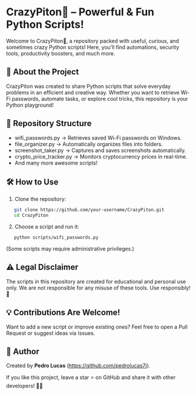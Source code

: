 # CrazyPiton🐍 – Powerful & Fun Python Scripts!

Welcome to CrazyPiton🐍, a repository packed with useful, curious, and sometimes crazy Python scripts! Here, you’ll find automations, security tools, productivity boosters, and much more.

## 🚀 About the Project
CrazyPiton was created to share Python scripts that solve everyday problems in an efficient and creative way. Whether you want to retrieve Wi-Fi passwords, automate tasks, or explore cool tricks, this repository is your Python playground!

## 📂 Repository Structure

- wifi_passwords.py → Retrieves saved Wi-Fi passwords on Windows.
- file_organizer.py → Automatically organizes files into folders.
- screenshot_taker.py → Captures and saves screenshots automatically.
- crypto_price_tracker.py → Monitors cryptocurrency prices in real-time.
- And many more awesome scripts!

## 🛠️ How to Use

1. Clone the repository:
```bash
   git clone https://github.com/your-username/CrazyPiton.git
   cd CrazyPiton
```

2. Choose a script and run it:
```bash
   python scripts/wifi_passwords.py
```
   (Some scripts may require administrative privileges.)

## ⚠️ Legal Disclaimer
The scripts in this repository are created for educational and personal use only. We are not responsible for any misuse of these tools. Use responsibly! 🚨

## 💡 Contributions Are Welcome!
Want to add a new script or improve existing ones? Feel free to open a Pull Request or suggest ideas via Issues.

## 🎯 Author
Created by **Pedro Lucas** (https://github.com/pedrolucas7i).

If you like this project, leave a star ⭐ on GitHub and share it with other developers! 🚀🐍
